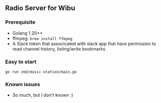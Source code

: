 ## Radio Server for Wibu

### Prerequisite

* Golang 1.20++
* ffmpeg: `brew install ffmpeg`
* A Slack token that associcated with slack app that have permission to read channel history, listing/write bookmarks

### Easy to start

```
go run cmd/music-station/main.go
```

### Known issues

* So much, but I don't known :)